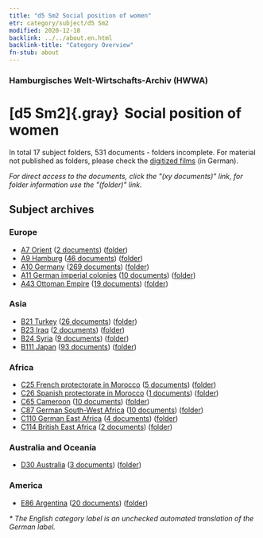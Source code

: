 ```yaml
---
title: "d5 Sm2 Social position of women"
etr: category/subject/d5 Sm2
modified: 2020-12-18
backlink: ../../about.en.html
backlink-title: "Category Overview"
fn-stub: about
---
```


### Hamburgisches Welt-Wirtschafts-Archiv (HWWA)
# [d5 Sm2]{.gray}&#8201; Social position of women&#160; 





In total 17 subject folders, 531 documents - folders incomplete.
For material not published as folders, please check the [digitized films](/film/h1_sh) (in German).

_For direct access to the documents, click the "(xy documents)" link, for folder information use the "(folder)" link._

## Subject archives



### Europe

- [A7 Orient](../../../geo/about.en.html#A7) (<a href="https://dfg-viewer.de/show/?tx_dlf[id]=https://pm20.zbw.eu/mets/sh/1409xx/140902/1442xx/144235/public.mets.en.xml" target="_blank">2 documents</a>) ([folder](http://purl.org/pressemappe20/folder/sh/140902,144235))
- [A9 Hamburg](../../../geo/about.en.html#A9) (<a href="https://dfg-viewer.de/show/?tx_dlf[id]=https://pm20.zbw.eu/mets/sh/1409xx/140905/1442xx/144235/public.mets.en.xml" target="_blank">46 documents</a>) ([folder](http://purl.org/pressemappe20/folder/sh/140905,144235))
- [A10 Germany](../../../geo/about.en.html#A10) (<a href="https://dfg-viewer.de/show/?tx_dlf[id]=https://pm20.zbw.eu/mets/sh/1261xx/126128/1442xx/144235/public.mets.en.xml" target="_blank">269 documents</a>) ([folder](http://purl.org/pressemappe20/folder/sh/126128,144235))
- [A11 German imperial colonies](../../../geo/about.en.html#A11) (<a href="https://dfg-viewer.de/show/?tx_dlf[id]=https://pm20.zbw.eu/mets/sh/1409xx/140960/1442xx/144235/public.mets.en.xml" target="_blank">10 documents</a>) ([folder](http://purl.org/pressemappe20/folder/sh/140960,144235))
- [A43 Ottoman Empire](../../../geo/about.en.html#A43) (<a href="https://dfg-viewer.de/show/?tx_dlf[id]=https://pm20.zbw.eu/mets/sh/1410xx/141034/1442xx/144235/public.mets.en.xml" target="_blank">19 documents</a>) ([folder](http://purl.org/pressemappe20/folder/sh/141034,144235))

### Asia

- [B21 Turkey](../../../geo/about.en.html#B21) (<a href="https://dfg-viewer.de/show/?tx_dlf[id]=https://pm20.zbw.eu/mets/sh/1411xx/141111/1442xx/144235/public.mets.en.xml" target="_blank">26 documents</a>) ([folder](http://purl.org/pressemappe20/folder/sh/141111,144235))
- [B23 Iraq](../../../geo/about.en.html#B23) (<a href="https://dfg-viewer.de/show/?tx_dlf[id]=https://pm20.zbw.eu/mets/sh/1411xx/141113/1442xx/144235/public.mets.en.xml" target="_blank">2 documents</a>) ([folder](http://purl.org/pressemappe20/folder/sh/141113,144235))
- [B24 Syria](../../../geo/about.en.html#B24) (<a href="https://dfg-viewer.de/show/?tx_dlf[id]=https://pm20.zbw.eu/mets/sh/1411xx/141114/1442xx/144235/public.mets.en.xml" target="_blank">9 documents</a>) ([folder](http://purl.org/pressemappe20/folder/sh/141114,144235))
- [B111 Japan](../../../geo/about.en.html#B111) (<a href="https://dfg-viewer.de/show/?tx_dlf[id]=https://pm20.zbw.eu/mets/sh/1412xx/141272/1442xx/144235/public.mets.en.xml" target="_blank">93 documents</a>) ([folder](http://purl.org/pressemappe20/folder/sh/141272,144235))

### Africa

- [C25 French protectorate in Morocco](../../../geo/about.en.html#C25) (<a href="https://dfg-viewer.de/show/?tx_dlf[id]=https://pm20.zbw.eu/mets/sh/1413xx/141358/1442xx/144235/public.mets.en.xml" target="_blank">5 documents</a>) ([folder](http://purl.org/pressemappe20/folder/sh/141358,144235))
- [C26 Spanish protectorate in Morocco](../../../geo/about.en.html#C26) (<a href="https://dfg-viewer.de/show/?tx_dlf[id]=https://pm20.zbw.eu/mets/sh/1413xx/141359/1442xx/144235/public.mets.en.xml" target="_blank">1 documents</a>) ([folder](http://purl.org/pressemappe20/folder/sh/141359,144235))
- [C65 Cameroon](../../../geo/about.en.html#C65) (<a href="https://dfg-viewer.de/show/?tx_dlf[id]=https://pm20.zbw.eu/mets/sh/1414xx/141410/1442xx/144235/public.mets.en.xml" target="_blank">10 documents</a>) ([folder](http://purl.org/pressemappe20/folder/sh/141410,144235))
- [C87 German South-West Africa](../../../geo/about.en.html#C87) (<a href="https://dfg-viewer.de/show/?tx_dlf[id]=https://pm20.zbw.eu/mets/sh/1414xx/141450/1442xx/144235/public.mets.en.xml" target="_blank">10 documents</a>) ([folder](http://purl.org/pressemappe20/folder/sh/141450,144235))
- [C110 German East Africa](../../../geo/about.en.html#C110) (<a href="https://dfg-viewer.de/show/?tx_dlf[id]=https://pm20.zbw.eu/mets/sh/1414xx/141471/1442xx/144235/public.mets.en.xml" target="_blank">4 documents</a>) ([folder](http://purl.org/pressemappe20/folder/sh/141471,144235))
- [C114 British East Africa](../../../geo/about.en.html#C114) (<a href="https://dfg-viewer.de/show/?tx_dlf[id]=https://pm20.zbw.eu/mets/sh/1414xx/141473/1442xx/144235/public.mets.en.xml" target="_blank">2 documents</a>) ([folder](http://purl.org/pressemappe20/folder/sh/141473,144235))

### Australia and Oceania

- [D30 Australia](../../../geo/about.en.html#D30) (<a href="https://dfg-viewer.de/show/?tx_dlf[id]=https://pm20.zbw.eu/mets/sh/1416xx/141621/1442xx/144235/public.mets.en.xml" target="_blank">3 documents</a>) ([folder](http://purl.org/pressemappe20/folder/sh/141621,144235))

### America

- [E86 Argentina](../../../geo/about.en.html#E86) (<a href="https://dfg-viewer.de/show/?tx_dlf[id]=https://pm20.zbw.eu/mets/sh/1416xx/141692/1442xx/144235/public.mets.en.xml" target="_blank">20 documents</a>) ([folder](http://purl.org/pressemappe20/folder/sh/141692,144235))


_* The English category label is an unchecked automated translation of the German label._

